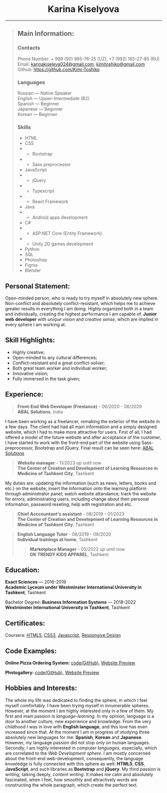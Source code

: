 # <center>Karina Kiselyova</center>
---
> ## Main Information:
> ### Contacts
> Phone Number: + 998 (90) 985-76-25 (UZ), +7 (992) 165-27-85 (RU) <br />
> Email: karinakiseleva024@gmail.com, kimitoshiko@gmail.com <br />
> Github: https://github.com/Kimi-Toshiko
> ### Languages
> Russian — Native Speaker <br />
> English — Upper-Intermediate (B2) <br />
> Spanish — Beginner <br />
> Japanese — Beginner <br />
> Korean — Beginner
> ### Skills
> - HTML
> - CSS
> - - Bootstrap
> - - Sass preprocessor
> - JavaScript
> - - jQuery
> - - Typescript
> - - React Framework
> - Java
> - - Android apps development
> - C#
> - - ASP.NET Core (Entity Framework)
> - - Unity 2D games development
> - Python
> - SQL
> - Photoshop
> - Figma
> - Blender

## Personal Statement:
Open-minded person, who is ready to try myself in absolutely new sphere. Non-conflict and absolutely conflict-resistant, which helps me to achieve greater results in everything I am doing. Highly organized both in a team and individually, creating the highest performance I am capable of.  **Junior web developer** with _unique vision_ and _creative sense_, which are implied in every sphere I am working at. 


## Skill Highlights:
* Highly creative;
* Open-minded to any cultural differences;
* Conflict-resistant and a great conflict-solver;
* Both great team worker and individual worker;
* Innovative vision;
* Fully immersed in the task given;

## Experience:
> **Front-End Web Developer (Freelance)** - 06/2020 - 06/2020 <br />
> **ABAL Solutions**, India

I have been working as a freelancer, remaking the exterior of the website in a few days. The client had had all main information and a simply designed website, which I had to make more attractive for users. First of all, I had offered a model of the future website and after acceptance of the customer, I have started to work with the front-end part of the website using Sass-preprocessor, Bootstrap and jQuery. Final result can be seen here: [ABAL Solutions](https://www.abalsolutions.com/home)

> **Website manager** - 11/2023 up until now <br />
> **The Center of Creation and Development of Learning Resources in Medicine of Tashkent City**, Tashkent

My duties are: updating the information (such as news, letters, books and etc.) on the website; insert the information onto the learning platform through administrator panel; watch website attandance; track the website for errors; administrating users, including change about their personal information, password reseting, help with registration and etc.

> **Chief Acccountant's assistant** - 08/2019 - 01/2023 <br />
> **The Center of Creation and Development of Learning Resources in Medicine of Tashkent City**, Tashkent

> **English Language Tutor** - 08/2019 - 08/2020 <br />
> **Individual trainings at home**, Tashkent
>
> > **Marketplace Manager** - 05/2022 up until now <br />
> **OK TRENDY KIDS APPAREL**, Tashkent


## Education:
**Exact Sciences** — 2016-2019 <br /> **Academic Lyceum under Westminster International University in Tashkent**, Tashkent

Bachelor Degree: **Business Information Systems** — 2018-2022 <br />**Westminster International University in Tashkent**, Tashkent


## Certificates:
Coursera: [HTML5](https://www.coursera.org/account/accomplishments/verify/CA346KZN32GP), [CSS3](https://www.coursera.org/account/accomplishments/verify/ZYZ8FPMGS7GA), [Javascript](https://www.coursera.org/account/accomplishments/verify/7XAX7DDD48VV), [Responsive Design](https://www.coursera.org/account/accomplishments/verify/9BVJV53FV3UV)


## Code Examples:
**Online Pizza Ordering System:** [code(GitHub)](https://github.com/Kimi-Toshiko/Kimi-s-Pizza), [Website Preview](https://kimis-pizza-00008449.firebaseapp.com/)

**Photogallery:** [code(GitHub)](https://github.com/Kimi-Toshiko/Photogallery-Purify), [Website Preview](https://photo-gallery-purify.firebaseapp.com/)


## Hobbies and Interests:
The whole my life was dedicated to finding the sphere, in which I feel myself comfortably. I have been trying myself in innumerable spheres. However, at the moment I am highly interested only in a few of them. My first and main passion is *language-learning*. In my opinion, language is a door to another culture, new experience and knowledge. From the very childhood I was in love with **English language**, and this love has even increased since that. At the moment I am in progress of studying three absolutely new languages for me: **Spanish**, **Korean** and **Japanese**. However, my language passion did not stop only on human languages. Secondly, I am highly interested in *computer languages*, especially, which are correlated to the *Web Development sphere*. I am mostly concerned about the front-end web-development, consequently, the language knowledge is fully connected with this sphere as well: **HTML5**, **CSS**, **JavaScript**, and such libraries as **Bootstrap** and **jQuery**. My third passion is writing, talking deeply, *content writing*. It makes me calm and absolutely fascinated, when I feel, how smoothly and attractively words are constructing the whole paragraph, which create the perfect text.
